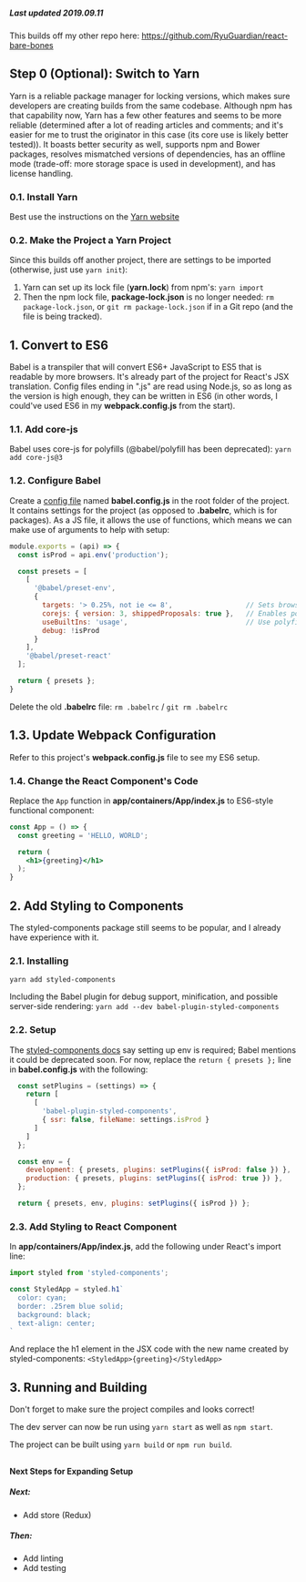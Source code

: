##### Last updated 2019.09.11

This builds off my other repo here: https://github.com/RyuGuardian/react-bare-bones

## Step 0 (Optional): Switch to Yarn

Yarn is a reliable package manager for locking versions, which makes sure developers are creating builds from the same codebase. Although npm has that capability now, Yarn has a few other features and seems to be more reliable (determined after a lot of reading articles and comments; and it's easier for me to trust the originator in this case (its core use is likely better tested)). It boasts better security as well, supports npm and Bower packages, resolves mismatched versions of dependencies, has an offline mode (trade-off: more storage space is used in development), and has license handling.

### 0.1. Install Yarn

Best use the instructions on the [Yarn website](https://yarnpkg.com/en/docs/install)

### 0.2. Make the Project a Yarn Project

Since this builds off another project, there are settings to be imported (otherwise, just use `yarn init`):

1. Yarn can set up its lock file (**yarn.lock**) from npm's: `yarn import`
1. Then the npm lock file, **package-lock.json** is no longer needed: `rm package-lock.json`, or `git rm package-lock.json` if in a Git repo (and the file is being tracked).

## 1. Convert to ES6

Babel is a transpiler that will convert ES6+ JavaScript to ES5 that is readable by more browsers. It's already part of the project for React's JSX translation. Config files ending in ".js" are read using Node.js, so as long as the version is high enough, they can be written in ES6 (in other words, I could've used ES6 in my **webpack.config.js** from the start).

### 1.1. Add core-js

Babel uses core-js for polyfills (@babel/polyfill has been deprecated): `yarn add core-js@3`


### 1.2. Configure Babel

Create a [config file](https://babeljs.io/docs/en/config-files) named **babel.config.js** in the root folder of the project. It contains settings for the project (as opposed to **.babelrc**, which is for packages). As a JS file, it allows the use of functions, which means we can make use of arguments to help with setup:

```javascript
module.exports = (api) => {
  const isProd = api.env('production');

  const presets = [
    [
      '@babel/preset-env',
      {
        targets: '> 0.25%, not ie <= 8',                  // Sets browser versions to support
        corejs: { version: 3, shippedProposals: true },   // Enables polyfills
        useBuiltIns: 'usage',                             // Use polyfills when needed
        debug: !isProd
      }
    ],
    '@babel/preset-react'
  ];

  return { presets };
}
```

Delete the old **.babelrc** file: `rm .babelrc` / `git rm .babelrc`

## 1.3. Update Webpack Configuration

Refer to this project's **webpack.config.js** file to see my ES6 setup.

### 1.4. Change the React Component's Code

Replace the `App` function in **app/containers/App/index.js** to ES6-style functional component:

```jsx
const App = () => {
  const greeting = 'HELLO, WORLD';

  return (
    <h1>{greeting}</h1>
  );
}
```

## 2. Add Styling to Components

The styled-components package still seems to be popular, and I already have experience with it.

### 2.1. Installing

`yarn add styled-components`

Including the Babel plugin for debug support, minification, and possible server-side rendering: `yarn add --dev babel-plugin-styled-components`

### 2.2. Setup

The [styled-components docs](https://www.styled-components.com/docs/tooling) say setting up env is required; Babel mentions it could be deprecated soon. For now, replace the `return { presets };` line in **babel.config.js** with the following:

```javascript
  const setPlugins = (settings) => {
    return [
      [
        'babel-plugin-styled-components',
        { ssr: false, fileName: settings.isProd }
      ]
    ]
  };

  const env = {
    development: { presets, plugins: setPlugins({ isProd: false }) },
    production: { presets, plugins: setPlugins({ isProd: true }) },
  };

  return { presets, env, plugins: setPlugins({ isProd }) };
```

### 2.3. Add Styling to React Component

In **app/containers/App/index.js**, add the following under React's import line:

```javascript
import styled from 'styled-components';

const StyledApp = styled.h1`
  color: cyan;
  border: .25rem blue solid;
  background: black;
  text-align: center;
`
```

And replace the h1 element in the JSX code with the new name created by styled-components: `<StyledApp>{greeting}</StyledApp>`

## 3. Running and Building

Don't forget to make sure the project compiles and looks correct!

The dev server can now be run using `yarn start` as well as `npm start`.

The project can be built using `yarn build` or `npm run build`.

##

#### Next Steps for Expanding Setup

##### Next:

* Add store (Redux)

##### Then:

* Add linting
* Add testing
